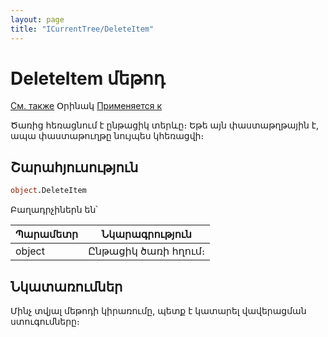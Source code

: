 ```yaml
---
layout: page
title: "ICurrentTree/DeleteItem"
---
```



# DeleteItem մեթոդ

[См. также](../ICurrentTree.md) Օրինակ [Применяется к](../ICurrentTree.md)

Ծառից հեռացնում է ընթացիկ տերևը։ Եթե այն փաստաթղթային է, ապա փաստաթուղթը նույպես կհեռացվի։

## Շարահյուսություն

``` vb
object.DeleteItem
```
Բաղադրչիներն են՝


| Պարամետր | Նկարագրություն |
|--|--|
| object |  Ընթացիկ ծառի հղում։|


## Նկատառումներ

Մինչ տվյալ մեթոդի կիրառումը, պետք է կատարել վավերացման ստուգումները։ 